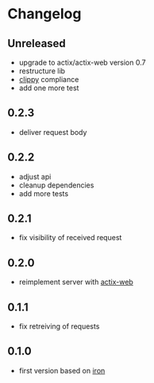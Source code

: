 # Changelog

## Unreleased
* upgrade to actix/actix-web version 0.7
* restructure lib
* [clippy](https://github.com/rust-lang-nursery/rust-clippy) compliance
* add one more test

## 0.2.3
* deliver request body

## 0.2.2
* adjust api
* cleanup dependencies
* add more tests

## 0.2.1
* fix visibility of received request

## 0.2.0
* reimplement server with [actix-web](https://github.com/actix/actix-web)

## 0.1.1
* fix retreiving of requests 

## 0.1.0
* first version based on [iron](https://github.com/iron/iron)